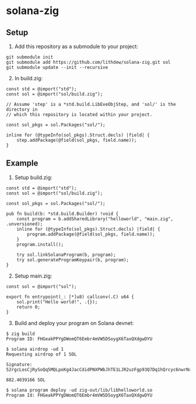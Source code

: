 # solana-zig

## Setup

1. Add this repository as a submodule to your project:

```console
git submodule init
git submodule add https://github.com/lithdew/solana-zig.git sol
git submodule update --init --recursive
```

2. In build.zig:

```zig
const std = @import("std");
const sol = @import("sol/build.zig");

// Assume 'step' is a *std.build.LibExeObjStep, and 'sol/' is the directory in
// which this repository is located within your project.

const sol_pkgs = sol.Packages("sol/");

inline for (@typeInfo(sol_pkgs).Struct.decls) |field| {
    step.addPackage(@field(sol_pkgs, field.name));
}
```

## Example

1. Setup build.zig:

```zig
const std = @import("std");
const sol = @import("sol/build.zig");

const sol_pkgs = sol.Packages("sol/");

pub fn build(b: *std.build.Builder) !void {
    const program = b.addSharedLibrary("helloworld", "main.zig", .unversioned);
    inline for (@typeInfo(sol_pkgs).Struct.decls) |field| {
        program.addPackage(@field(sol_pkgs, field.name));
    }
    program.install();

    try sol.linkSolanaProgram(b, program);
    try sol.generateProgramKeypair(b, program);
}
```

2. Setup main.zig:

```zig
const sol = @import("sol");

export fn entrypoint(_: [*]u8) callconv(.C) u64 {
    sol.print("Hello world!", .{});
    return 0;
}
```

3. Build and deploy your program on Solana devnet:

```console
$ zig build
Program ID: FHGeakPPYgDWomQT6Embr4mVW5DSoygX6TaxQXdgwDYU

$ solana airdrop -ud 1
Requesting airdrop of 1 SOL

Signature: 52rgcLosCjRySoQq5MQLpoKg4JacCdidPNXPWbJhTE1LJR2uzFgp93Q7Dq1hQrcyc6nwrNrieoN54GpyNe8H4j3T

882.4039166 SOL

$ solana program deploy -ud zig-out/lib/libhelloworld.so
Program Id: FHGeakPPYgDWomQT6Embr4mVW5DSoygX6TaxQXdgwDYU
```